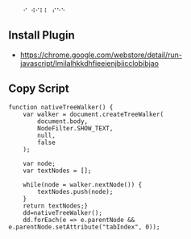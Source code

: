 ```
    ⠊ ⠺⠊⠇⠇ ⠎⠑⠑
```

## Install Plugin
* https://chrome.google.com/webstore/detail/run-javascript/lmilalhkkdhfieeienjbiicclobibjao

## Copy Script 
```
function nativeTreeWalker() {
    var walker = document.createTreeWalker(
        document.body, 
        NodeFilter.SHOW_TEXT, 
        null, 
        false
    );

    var node;
    var textNodes = [];

    while(node = walker.nextNode()) {
        textNodes.push(node);
    }
    return textNodes;}
    dd=nativeTreeWalker();
    dd.forEach(e => e.parentNode && e.parentNode.setAttribute("tabIndex", 0));
```


